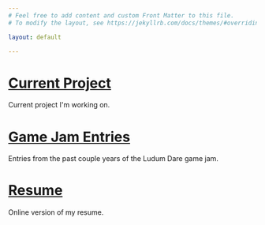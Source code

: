 ```yaml
---
# Feel free to add content and custom Front Matter to this file.
# To modify the layout, see https://jekyllrb.com/docs/themes/#overriding-theme-defaults

layout: default

---
```

# [Current Project](/current)
Current project I'm working on.

# [Game Jam Entries](/gamejam)
Entries from the past couple years of the Ludum Dare game jam. 

# [Resume](/online-cv)
Online version of my resume.


